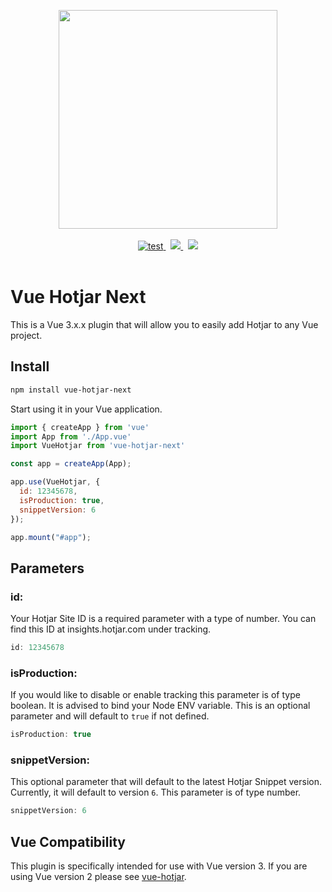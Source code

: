 <p align="center">
  <img width="350" src="https://i.imgur.com/wLrKYPj.png">
  <br>
  <br>
  <span>
    <span>
      <a href="https://github.com/henk-badenhorst/vue-hotjar-next/actions/workflows/ci-cd-pipeline.yml?query=branch%3Amain">
        <img alt="test" src="https://github.com/henk-badenhorst/vue-hotjar-next/actions/workflows/ci-cd-pipeline.yml/badge.svg?branch=main">
      </a>
    </span>
    &nbsp;
    <span>
      <a href="https://codecov.io/gh/henk-badenhorst/vue-hotjar-next">
        <img src="https://codecov.io/gh/henk-badenhorst/vue-hotjar-next/branch/main/graph/badge.svg?token=7DMN7ERZS6"/>
      </a>
    </span>
    &nbsp;
    <span>
      <a href="https://v3.vuejs.org">
        <img src="https://badgen.net/badge/vue.js/3.x.x/41b883"/>
      </a>
    </span>
  </span>
  <br>
  <br>
</p>

# Vue Hotjar Next

This is a Vue 3.x.x plugin that will allow you to easily add Hotjar to any Vue project. 

## Install

```bash
npm install vue-hotjar-next
```

Start using it in your Vue application.

```js
import { createApp } from 'vue'
import App from './App.vue'
import VueHotjar from 'vue-hotjar-next'

const app = createApp(App);

app.use(VueHotjar, {
  id: 12345678,
  isProduction: true,
  snippetVersion: 6
});

app.mount("#app");
```

## Parameters

### id:

Your Hotjar Site ID is a required parameter with a type of number. You can find this ID at insights.hotjar.com under tracking.

```js 
id: 12345678
```

### isProduction:

If you would like to disable or enable tracking this parameter is of type boolean. It is advised to bind your Node ENV variable. This is an optional parameter and will default to `true` if not defined.

```js 
isProduction: true 
```

### snippetVersion:

This optional parameter that will default to the latest Hotjar Snippet version. Currently, it will default to version `6`. This parameter is of type number.

```js 
snippetVersion: 6 
```

## Vue Compatibility

This plugin is specifically intended for use with Vue version 3. If you are using Vue version 2 please see [vue-hotjar](https://www.npmjs.com/package/vue-hotjar).
